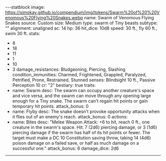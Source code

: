 
---statblock
image: https://simokay.github.io/compendium/img/tokens/Swarm%20of%20%20Venomous%20Flying%20Snakes.webp
name: Swarm of Venomous Flying Snakes
source: Custom
size: Medium
type: swarm of Tiny beasts
subtype: ""
alignment: unaligned
ac: 14
hp: 36
hit_dice: 10d8
speed: 30 ft., fly 60 ft., swim 30 ft.
stats:
  - 8
  - 18
  - 11
  - 1
  - 10
  - 3
damage_resistances: Bludgeoning, Piercing, Slashing
condition_immunities: Charmed, Frightened, Grappled, Paralyzed, Petrified, Prone, Restrained, Stunned
senses: Blindsight 10 ft., Passive Perception 10
cr: "2"
bestiary: true
traits:
  - name: Swarm
    desc: The swarm can occupy another creature's space and vice versa, and the swarm can move through any opening large enough for a Tiny snake. The swarm can't regain hit points or gain temporary hit points.
    attack_bonus: 0
  - name: Flyby
    desc: The snake doesn't provoke opportunity attacks when it flies out of an enemy's reach.
    attack_bonus: 0
actions:
  - name: Bites
    desc: "Melee Weapon Attack: +6 to hit, reach 0 ft., one creature in the swarm's space. Hit: 7 (2d6) piercing damage, or 3 (1d6) piercing damage if the swarm has half of its hit points or fewer. The target must make a DC 10 Constitution saving throw, taking 14 (4d6) poison damage on a failed save, or half as much damage on a successful one."
    attack_bonus: 6
    damage_dice: 2d6

---
